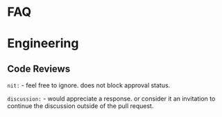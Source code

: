 # FAQ

# Engineering

## Code Reviews

`nit:` - feel free to ignore. does not block approval status.

`discussion:` - would appreciate a response. or consider it an invitation to 
continue the discussion outside of the pull request.


